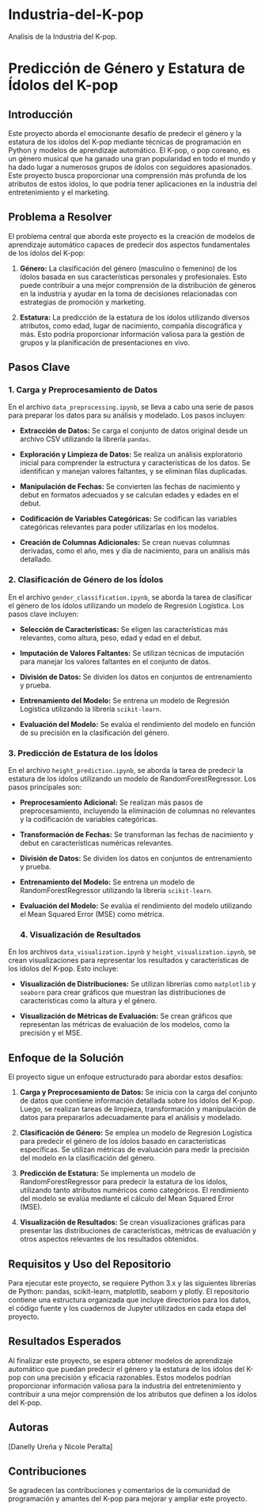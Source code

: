 # Industria-del-K-pop
Analisis de la Industria del K-pop.
# Predicción de Género y Estatura de Ídolos del K-pop

## Introducción

Este proyecto aborda el emocionante desafío de predecir el género y la estatura de los ídolos del K-pop mediante técnicas de programación en Python y modelos de aprendizaje automático. El K-pop, o pop coreano, es un género musical que ha ganado una gran popularidad en todo el mundo y ha dado lugar a numerosos grupos de ídolos con seguidores apasionados. Este proyecto busca proporcionar una comprensión más profunda de los atributos de estos ídolos, lo que podría tener aplicaciones en la industria del entretenimiento y el marketing.

## Problema a Resolver

El problema central que aborda este proyecto es la creación de modelos de aprendizaje automático capaces de predecir dos aspectos fundamentales de los ídolos del K-pop:

1. **Género:** La clasificación del género (masculino o femenino) de los ídolos basada en sus características personales y profesionales. Esto puede contribuir a una mejor comprensión de la distribución de géneros en la industria y ayudar en la toma de decisiones relacionadas con estrategias de promoción y marketing.

2. **Estatura:** La predicción de la estatura de los ídolos utilizando diversos atributos, como edad, lugar de nacimiento, compañía discográfica y más. Esto podría proporcionar información valiosa para la gestión de grupos y la planificación de presentaciones en vivo.

## Pasos Clave

### 1. Carga y Preprocesamiento de Datos

En el archivo `data_preprocessing.ipynb`, se lleva a cabo una serie de pasos para preparar los datos para su análisis y modelado. Los pasos incluyen:

- **Extracción de Datos:** Se carga el conjunto de datos original desde un archivo CSV utilizando la librería `pandas`.

- **Exploración y Limpieza de Datos:** Se realiza un análisis exploratorio inicial para comprender la estructura y características de los datos. Se identifican y manejan valores faltantes, y se eliminan filas duplicadas.

- **Manipulación de Fechas:** Se convierten las fechas de nacimiento y debut en formatos adecuados y se calculan edades y edades en el debut.

- **Codificación de Variables Categóricas:** Se codifican las variables categóricas relevantes para poder utilizarlas en los modelos.

- **Creación de Columnas Adicionales:** Se crean nuevas columnas derivadas, como el año, mes y día de nacimiento, para un análisis más detallado.

### 2. Clasificación de Género de los Ídolos

En el archivo `gender_classification.ipynb`, se aborda la tarea de clasificar el género de los ídolos utilizando un modelo de Regresión Logística. Los pasos clave incluyen:

- **Selección de Características:** Se eligen las características más relevantes, como altura, peso, edad y edad en el debut.

- **Imputación de Valores Faltantes:** Se utilizan técnicas de imputación para manejar los valores faltantes en el conjunto de datos.

- **División de Datos:** Se dividen los datos en conjuntos de entrenamiento y prueba.

- **Entrenamiento del Modelo:** Se entrena un modelo de Regresión Logística utilizando la librería `scikit-learn`.

- **Evaluación del Modelo:** Se evalúa el rendimiento del modelo en función de su precisión en la clasificación del género.

### 3. Predicción de Estatura de los Ídolos

En el archivo `height_prediction.ipynb`, se aborda la tarea de predecir la estatura de los ídolos utilizando un modelo de RandomForestRegressor. Los pasos principales son:

- **Preprocesamiento Adicional:** Se realizan más pasos de preprocesamiento, incluyendo la eliminación de columnas no relevantes y la codificación de variables categóricas.

- **Transformación de Fechas:** Se transforman las fechas de nacimiento y debut en características numéricas relevantes.

- **División de Datos:** Se dividen los datos en conjuntos de entrenamiento y prueba.

- **Entrenamiento del Modelo:** Se entrena un modelo de RandomForestRegressor utilizando la librería `scikit-learn`.

- **Evaluación del Modelo:** Se evalúa el rendimiento del modelo utilizando el Mean Squared Error (MSE) como métrica.

  ### 4. Visualización de Resultados

En los archivos `data_visualization.ipynb` y `height_visualization.ipynb`, se crean visualizaciones para representar los resultados y características de los ídolos del K-pop. Esto incluye:

- **Visualización de Distribuciones:** Se utilizan librerías como `matplotlib` y `seaborn` para crear gráficos que muestran las distribuciones de características como la altura y el género.

- **Visualización de Métricas de Evaluación:** Se crean gráficos que representan las métricas de evaluación de los modelos, como la precisión y el MSE.


## Enfoque de la Solución

El proyecto sigue un enfoque estructurado para abordar estos desafíos:

1. **Carga y Preprocesamiento de Datos:** Se inicia con la carga del conjunto de datos que contiene información detallada sobre los ídolos del K-pop. Luego, se realizan tareas de limpieza, transformación y manipulación de datos para prepararlos adecuadamente para el análisis y modelado.

2. **Clasificación de Género:** Se emplea un modelo de Regresión Logística para predecir el género de los ídolos basado en características específicas. Se utilizan métricas de evaluación para medir la precisión del modelo en la clasificación del género.

3. **Predicción de Estatura:** Se implementa un modelo de RandomForestRegressor para predecir la estatura de los ídolos, utilizando tanto atributos numéricos como categóricos. El rendimiento del modelo se evalúa mediante el cálculo del Mean Squared Error (MSE).

4. **Visualización de Resultados:** Se crean visualizaciones gráficas para presentar las distribuciones de características, métricas de evaluación y otros aspectos relevantes de los resultados obtenidos.

## Requisitos y Uso del Repositorio

Para ejecutar este proyecto, se requiere Python 3.x y las siguientes librerías de Python: pandas, scikit-learn, matplotlib, seaborn y plotly. El repositorio contiene una estructura organizada que incluye directorios para los datos, el código fuente y los cuadernos de Jupyter utilizados en cada etapa del proyecto.

## Resultados Esperados

Al finalizar este proyecto, se espera obtener modelos de aprendizaje automático que puedan predecir el género y la estatura de los ídolos del K-pop con una precisión y eficacia razonables. Estos modelos podrían proporcionar información valiosa para la industria del entretenimiento y contribuir a una mejor comprensión de los atributos que definen a los ídolos del K-pop.

## Autoras

[Danelly Ureña y Nicole Peralta]


## Contribuciones

Se agradecen las contribuciones y comentarios de la comunidad de programación y amantes del K-pop para mejorar y ampliar este proyecto.

